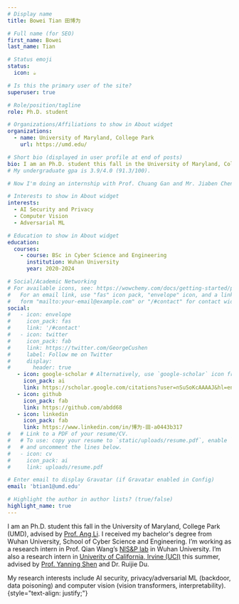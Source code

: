 ```yaml
---
# Display name
title: Bowei Tian 田博为

# Full name (for SEO)
first_name: Bowei
last_name: Tian

# Status emoji
status:
  icon: ☕️

# Is this the primary user of the site?
superuser: true

# Role/position/tagline
role: Ph.D. student

# Organizations/Affiliations to show in About widget
organizations:
  - name: University of Maryland, College Park
    url: https://umd.edu/

# Short bio (displayed in user profile at end of posts)
bio: I am an Ph.D. student this fall in the University of Maryland, College Park (UMD), advised by [Prof. Ang Li](https://www.ang-li.com/). I received my bachelor's degree from Wuhan University, School of Cyber Science and Engineering. I’m working as a research intern in Prof. Qian Wang’s [NIS&P lab](http://nisplab.whu.edu.cn/) in Wuhan University. I’m also a research intern in [Univerity of California, Irvine (UCI)](https://uci.edu/) this summer, advised by [Prof. Yanning Shen](https://sites.google.com/uci.edu/yanning-shen/) and Dr. Ruijie Du. ## Follow Me on Zhihu
# My undergraduate gpa is 3.9/4.0 (91.3/100).

# Now I'm doing an internship with Prof. Chuang Gan and Mr. Jiaben Chen at [University of Massachusetts Amherst (UMass)](https://www.umass.edu/).

# Interests to show in About widget
interests:
  - AI Security and Privacy
  - Computer Vision
  - Adversarial ML

# Education to show in About widget
education:
  courses:
    - course: BSc in Cyber Science and Engineering
      institution: Wuhan University
      year: 2020-2024

# Social/Academic Networking
# For available icons, see: https://wowchemy.com/docs/getting-started/page-builder/#icons
#   For an email link, use "fas" icon pack, "envelope" icon, and a link in the
#   form "mailto:your-email@example.com" or "/#contact" for contact widget.
social:
#   - icon: envelope
#     icon_pack: fas
#     link: '/#contact'
#   - icon: twitter
#     icon_pack: fab
#     link: https://twitter.com/GeorgeCushen
#     label: Follow me on Twitter
#     display:
#       header: true
   - icon: google-scholar # Alternatively, use `google-scholar` icon from `ai` icon pack
     icon_pack: ai
     link: https://scholar.google.com/citations?user=nSuSoKcAAAAJ&hl=en&oi=ao
   - icon: github
     icon_pack: fab
     link: https://github.com/abdd68
   - icon: linkedin
     icon_pack: fab
     link: https://www.linkedin.com/in/博为-田-a0443b317
#   # Link to a PDF of your resume/CV.
#   # To use: copy your resume to `static/uploads/resume.pdf`, enable `ai` icons in `params.yaml`,
#   # and uncomment the lines below.
#   - icon: cv
#     icon_pack: ai
#     link: uploads/resume.pdf

# Enter email to display Gravatar (if Gravatar enabled in Config)
email: 'btian1@umd.edu'

# Highlight the author in author lists? (true/false)
highlight_name: true
---
```


I am an Ph.D. student this fall in the University of Maryland, College Park (UMD), advised by [Prof. Ang Li](https://www.ang-li.com/). I received my bachelor's degree from Wuhan University, School of Cyber Science and Engineering. I’m working as a research intern in Prof. Qian Wang’s [NIS&P lab](http://nisplab.whu.edu.cn/) in Wuhan University. I’m also a research intern in [Univerity of California, Irvine (UCI)](https://uci.edu/) this summer, advised by [Prof. Yanning Shen](https://sites.google.com/uci.edu/yanning-shen/) and Dr. Ruijie Du.

My research interests include AI security, privacy/adversarial ML (backdoor, data poisoning) and computer vision (vision transformers, interpretability). 
{style="text-align: justify;"}